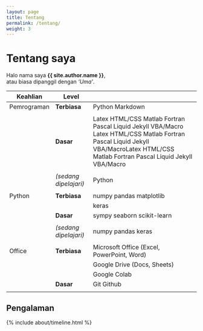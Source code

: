 ```yaml
---
layout: page
title: Tentang
permalink: /tentang/
weight: 3
---
```


# **Tentang saya**

Halo nama saya **{{ site.author.name }}**,<br>
atau biasa dipanggil dengan *‘Uma’*. 

| Keahlian    | Level                 |                                                                                                                                                                                       |
| ----------- | --------------------- | ------------------------------------------------------------------------------------------------------------------------------------------------------------------------------------- |
| Pemrograman | **Terbiasa**          | Python Markdown                                                                                                                                                                       |
|             |                       |                                                                                                                                                                                       |
|             | **Dasar**             | Latex HTML/CSS Matlab Fortran Pascal Liquid Jekyll VBA/Macro Latex HTML/CSS Matlab Fortran Pascal Liquid Jekyll VBA/MacroLatex HTML/CSS Matlab Fortran Pascal Liquid Jekyll VBA/Macro |
|             |                       |                                                                                                                                                                                       |
|             | *(sedang dipelajari)* | Python                                                                                                                                                                                |
|             |                       |                                                                                                                                                                                       |
| Python      | **Terbiasa**          | numpy pandas matplotlib                                                                                                                                                               |
|             |                       | keras                                                                                                                                                                                 |
|             | **Dasar**             | sympy seaborn scikit-learn                                                                                                                                                            |
|             |                       |                                                                                                                                                                                       |
|             | *(sedang dipelajari)* | numpy pandas keras                                                                                                                                                                    |
|             |                       |                                                                                                                                                                                       |
| Office      | **Terbiasa**          | Microsoft Office (Excel, PowerPoint, Word)                                                                                                                                            |
|             |                       | Google Drive (Docs, Sheets)                                                                                                                                                           |
|             |                       | Google Colab                                                                                                                                                                          |
|             | **Dasar**             | Git Github                                                                                                                                                                            |
|             |                       |                                                                                                                                                                                       |


## Pengalaman 

<div class="row">
{% include about/timeline.html %}
</div>
